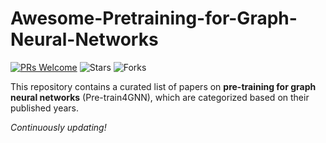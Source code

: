 # Awesome-Pretraining-for-Graph-Neural-Networks
[![PRs Welcome](https://img.shields.io/badge/PRs-welcome-yellow.svg)](https://github.com/YuanchenBei/Awesome-Pretraining-for-Graph-Neural-Networks) 
![Stars](https://img.shields.io/github/stars/YuanchenBei/Awesome-Pretraining-for-Graph-Neural-Networks?color=green)  ![Forks](https://img.shields.io/github/forks/YuanchenBei/Awesome-Pretraining-for-Graph-Neural-Networks?color=blue)

This repository contains a curated list of papers on **pre-training for graph neural networks** (Pre-train4GNN), which are categorized based on their published years.

*Continuously updating!*
